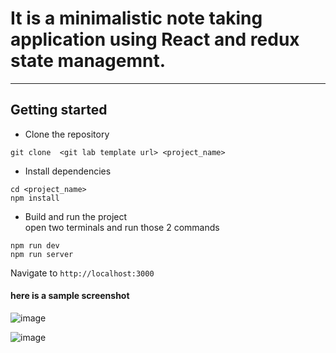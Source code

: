 # It is a minimalistic note taking application using React and redux state managemnt.
---


## Getting started
- Clone the repository
```
git clone  <git lab template url> <project_name>
```
- Install dependencies
```
cd <project_name>
npm install
```
- Build and run the project <br />
  open two terminals and run those 2 commands
```
npm run dev
npm run server
```
  Navigate to `http://localhost:3000`



#### here is a sample screenshot

![image](https://github.com/dawit-andargachew/A2SV__Web-learning-Path/assets/84455217/1b3fa2ec-16f7-4dbd-80aa-dd0c5fe15317)


![image](https://github.com/dawit-andargachew/A2SV__Web-learning-Path/assets/84455217/c0e079b7-af4c-48dc-a234-e71b6ac48849)







